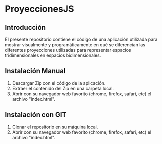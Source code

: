 # ProyeccionesJS

## Introducción

El presente repositorio contiene el código de una aplicación utilizada para mostrar visualmente y programáticamente en qué se diferencian las diferentes proyecciones utilizadas para representar espacios tridimensionales en espacios bidimensionales. 

## Instalación Manual

1. Descargar Zip con el código de la aplicación.
2. Extraer el contenido del Zip en una carpeta local.
3. Abrir con su navegador web favorito (chrome, firefox, safari, etc) el archivo "index.html".

## Instalación con GIT

1. Clonar el repositorio en su máquina local.
2. Abrir con su navegador web favorito (chrome, firefox, safari, etc) el archivo "index.html".
